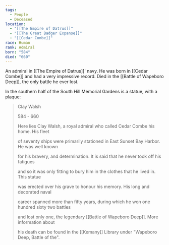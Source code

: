 ```yaml
---
tags:
  - People
  - Deceased
location:
  - "[[The Empire of Datrus]]"
  - "[[The Great Badger Expanse]]"
  - "[[Cedar Combe]]"
race: Human
rank: Admiral
born: "584"
died: "660"
---
```


An admiral in [[The Empire of Datrus]]' navy. He was born in [[Cedar Combe]] and had a very impressive record. Died in the [[Battle of Wapeboro Deep]], the only battle he ever lost.

In the southern half of the South Hill Memorial Gardens is a statue, with a plaque:

> Clay Walsh
> 
> 584 - 660
> 
> Here lies Clay Walsh, a royal admiral who called Cedar Combe his home. His fleet
> 
> of seventy ships were primarily stationed in East Sunset Bay Harbor. He was well known
> 
> for his bravery, and determination. It is said that he never took off his fatigues
> 
> and so it was only fitting to bury him in the clothes that he lived in. This statue
> 
> was erected over his grave to honour his memory. His long and decorated naval
> 
> career spanned more than fifty years, during which he won one hundred sixty two battles
> 
> and lost only one, the legendary [[Battle of Wapeboro Deep]]. More information about
> 
> his death can be found in the [[Kemany]] Library under "Wapeboro Deep, Battle of the".